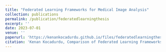 ```yaml
---
title: "Federated Learning Frameworks for Medical Image Analysis"
collection: publications
permalink: /publication/federatedlearningthesis
excerpt: ''
date: 2023-07-01
venue: ''
paperurl: 'https://kenankocadurdu.github.io/files/federatedlearningthesis.pdf'
citation: 'Kenan Kocadurdu, Comparison of Federated Learning Frameworks for Medical Image Domain, Bakircay University, Graduate Education Institute - Computer Engineering, Izmir, 2023'
---
```





